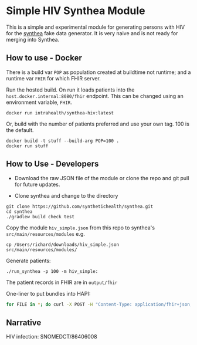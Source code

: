 # Simple HIV Synthea Module

This is a simple and experimental module for generating persons with HIV for the [synthea](https://github.com/synthetichealth/synthea) fake data generator. It is very naive and is not ready for merging into Synthea.

## How to use - Docker

There is a build var `POP` as population created at buildtime not runtime; and a runtime var `FHIR` for which FHIR server.

Run the hosted build. On run it loads patients into the `host.docker.internal:8080/fhir` endpoint. This can be changed using an environment variable, `FHIR`.
```
docker run intrahealth/synthea-hiv:latest
```

Or, build with the number of patients preferred and use your own tag. 100 is the default.
```
docker build -t stuff --build-arg POP=100 .
docker run stuff
```

## How to Use - Developers

* Download the raw JSON file of the module or clone the repo and git pull for future updates.

* Clone synthea and change to the directory
```
git clone https://github.com/synthetichealth/synthea.git
cd synthea
./gradlew build check test
```

Copy the module `hiv_simple.json` from this repo to synthea's `src/main/resources/modules` e.g.
```
cp /Users/richard/downloads/hiv_simple.json src/main/resources/modules/
```

Generate patients:
```
./run_synthea -p 100 -m hiv_simple:
```

The patient records in FHIR are in `output/fhir`

One-liner to put bundles into HAPI:
```bash
for FILE in *; do curl -X POST -H "Content-Type: application/fhir+json;charset=utf-8" -d @$FILE http://localhost:8080/fhir ; done
```


## Narrative

HIV infection: SNOMEDCT/86406008
